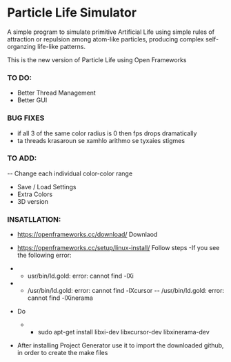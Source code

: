 # Particle Life Simulator
 A simple program to simulate primitive Artificial Life using simple rules of attraction or repulsion among atom-like particles, producing complex self-organzing life-like patterns.

This is the new version of Particle Life using Open Frameworks

### TO DO:
- Better Thread Management
- Better GUI
  
### BUG FIXES
- if all 3 of the same color radius is 0 then fps drops dramatically
- ta threads krasaroun se xamhlo arithmo se tyxaies stigmes

### TO ADD:
-- Change each individual color-color range
- Save / Load Settings
- Extra Colors
- 3D version

### INSATLLATION:
- https://openframeworks.cc/download/ Downlaod
- https://openframeworks.cc/setup/linux-install/ Follow steps
-If you see the following error:
- - usr/bin/ld.gold: error: cannot find -lXi
- - /usr/bin/ld.gold: error: cannot find -lXcursor
-- /usr/bin/ld.gold: error: cannot find -lXinerama
- Do 
  - - sudo apt-get install libxi-dev libxcursor-dev libxinerama-dev
 
 - After installing Project Generator use it to import the downloaded github, in order to create the make files
